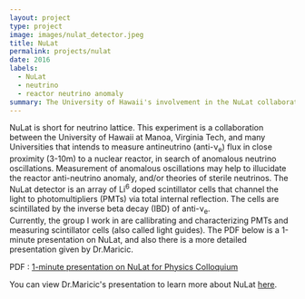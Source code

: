 ```yaml
---
layout: project
type: project
image: images/nulat_detector.jpeg
title: NuLat
permalink: projects/nulat
date: 2016
labels:
  - NuLat
  - neutrino
  - reactor neutrino anomaly
summary: The University of Hawaii's involvement in the NuLat collaboration.
---
```


  NuLat is short for neutrino lattice. This experiment is a collaboration between the University of Hawaii at Manoa, Virginia Tech, and many Universities that intends to measure antineutrino (anti-ν<sub>e</sub>) flux in close proximity (3-10m) to a nuclear reactor, in search of anomalous neutrino oscillations. Measurement of anomalous oscillations may help to illucidate the reactor anti-neutrino anomaly, and/or theories of sterile neutrinos. The NuLat detector is an array of Li<sup>6</sup> doped scintillator cells that channel the light to photomultipliers (PMTs) via total internal reflection. The cells are scintillated by the inverse beta decay (IBD) of anti-ν<sub>e</sub>. <br>
  Currently, the group I work in are callibrating and characterizing PMTs and measuring scintillator cells (also called light guides). The PDF below is a 1-minute presentation on NuLat, and also there is a more detailed presentation given by Dr.Maricic.
  

PDF : [1-minute presentation on NuLat for Physics Colloquium](NuLat_1-min_final.pdf "NuLat_1-min_final PDF")


You can view Dr.Maricic's presentation to learn more about NuLat [here](  https://www.mpi-hd.mpg.de/WIN2015/talks/neutrino3_maricic.pdf).



